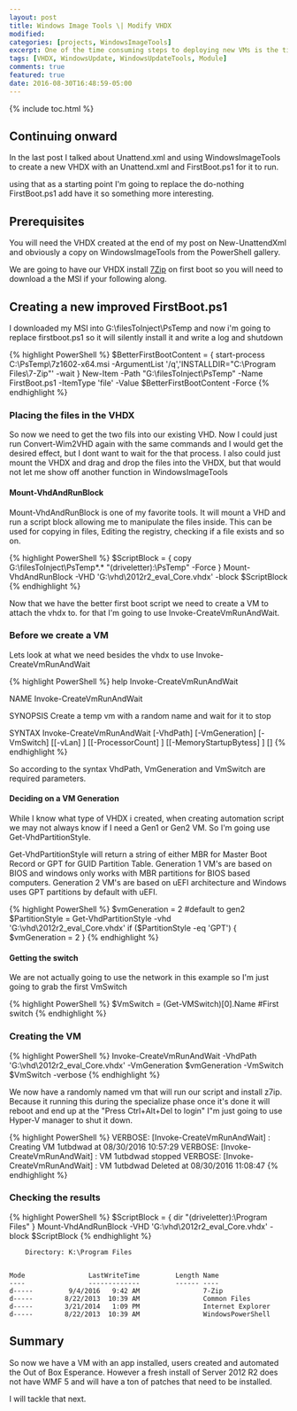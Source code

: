 ```yaml
---
layout: post
title: Windows Image Tools \| Modify VHDX
modified:
categories: [projects, WindowsImageTools]
excerpt: One of the time consuming steps to deploying new VMs is the time spend managing Images and and applying patches. I’m not big on Golden images. I tend to use a fully patched VHDX or VMDK  and let DSC handle the configuration and software. This is not the fastest, and at scale you need to create more then one image based on what saves the most time.  (IIS, SQL, Exchange, etc…).
tags: [VHDX, WindowsUpdate, WindowsUpdateTools, Module]
comments: true
featured: true
date: 2016-08-30T16:48:59-05:00
---
```


{% include toc.html %}

## Continuing onward

In the last post I talked about Unattend.xml and using WindowsImageTools to create a new VHDX with an Unattend.xml and FirstBoot.ps1 for it to run.

using that as a starting point I'm going to replace the do-nothing FirstBoot.ps1 add have it so something more interesting. 

## Prerequisites

You will need the VHDX created at the end of my post on New-UnattendXml and obviously a copy on WindowsImageTools from the PowerShell gallery.

We are going to have our VHDX install [7Zip](http://www.7-zip.org/download.html) on first boot so you will need to download a the MSI if your following along. 

## Creating a new improved FirstBoot.ps1

I downloaded my MSI into G:\filesToInject\PsTemp and now i'm going to replace firstboot.ps1 so it will silently install it and write a log and shutdown

{% highlight PowerShell %}
$BetterFirstBootContent = {
   start-process C:\PsTemp\7z1602-x64.msi -ArgumentList '/q','INSTALLDIR="C:\Program Files\7-Zip"' -wait
}
 New-Item -Path "G:\filesToInject\PsTemp" -Name FirstBoot.ps1 -ItemType 'file' -Value $BetterFirstBootContent -Force
{% endhighlight %}

### Placing the files in the VHDX

So now we need to get the two fils into our existing VHD. Now I could just run Convert-Wim2VHD again with the same commands and I would get the desired effect, but I dont want to wait for the that process. I also could just mount the VHDX and drag and drop the files into the VHDX, but that would not let me show off another function in WindowsImageTools

#### Mount-VhdAndRunBlock

Mount-VhdAndRunBlock is one of my favorite tools. It will mount a VHD and run a script block allowing me to manipulate the files inside. This can be used for copying in files, Editing the registry, checking if a file exists and so on.

{% highlight PowerShell %}
$ScriptBlock = {
  copy G:\filesToInject\PsTemp\*.* "$($driveletter):\PsTemp\" -Force
} 
Mount-VhdAndRunBlock -VHD 'G:\vhd\2012r2_eval_Core.vhdx' -block $ScriptBlock
{% endhighlight %}

Now that we have the better first boot script we need to create a VM to attach the vhdx to. for that I'm going to use Invoke-CreateVmRunAndWait. 

### Before we create a VM 

Lets look at what we need besides the vhdx to use Invoke-CreateVmRunAndWait

{% highlight PowerShell %}
help Invoke-CreateVmRunAndWait

NAME
    Invoke-CreateVmRunAndWait

SYNOPSIS
    Create a temp vm with a random name and wait for it to stop


SYNTAX
    Invoke-CreateVmRunAndWait [-VhdPath] <String> [-VmGeneration] <Int32> [-VmSwitch] <String> [[-vLan] <Int32>]
    [[-ProcessorCount] <Int32>] [[-MemoryStartupBytess] <Int64>] [<CommonParameters>]
{% endhighlight %}

So according to the syntax VhdPath, VmGeneration and VmSwitch are required parameters.

#### Deciding on a VM Generation 

While I know what type of VHDX i created, when creating automation script we may not always know if I need a Gen1 or Gen2 VM. So I'm going use Get-VhdPartitionStyle.

Get-VhdPartitionStyle will return a string of either MBR for Master Boot Record or GPT for GUID Partition Table. Generation 1 VM's are based on BIOS and windows only works with MBR partitions for BIOS based computers. Generation 2 VM's are based on uEFI architecture and Windows uses GPT partitions by default with uEFI. 

{% highlight PowerShell %}
$vmGeneration = 2 #default to gen2 
$PartitionStyle = Get-VhdPartitionStyle -vhd 'G:\vhd\2012r2_eval_Core.vhdx'
if ($PartitionStyle -eq 'GPT') 
{
    $vmGeneration = 2
}
{% endhighlight %}

#### Getting the switch 

We are not actually going to use the network in this example so I'm just going to grab the first VmSwitch

{% highlight PowerShell %}
$VmSwitch = (Get-VMSwitch)[0].Name #First switch
{% endhighlight %}

### Creating the VM

{% highlight PowerShell %}
Invoke-CreateVmRunAndWait -VhdPath 'G:\vhd\2012r2_eval_Core.vhdx' -VmGeneration $vmGeneration -VmSwitch $VmSwitch -verbose
{% endhighlight %}

We now have a randomly named vm that will run our script and install z7ip. Because it running this during the specialize phase once it's done it will reboot and end up at the "Press Ctrl+Alt+Del to login" I"m just going to use Hyper-V manager to shut it down.

{% highlight PowerShell %}
VERBOSE: [Invoke-CreateVmRunAndWait] : Creating VM 1utbdwad at 08/30/2016 10:57:29
VERBOSE: [Invoke-CreateVmRunAndWait] : VM 1utbdwad stopped
VERBOSE: [Invoke-CreateVmRunAndWait] : VM 1utbdwad Deleted at 08/30/2016 11:08:47
{% endhighlight %}

### Checking the results

{% highlight PowerShell %}
$ScriptBlock = {
  dir "$($driveletter):\Program Files\"
} 
Mount-VhdAndRunBlock -VHD 'G:\vhd\2012r2_eval_Core.vhdx' -block $ScriptBlock
{% endhighlight %}

```
    Directory: K:\Program Files


Mode                LastWriteTime         Length Name
----                -------------         ------ ----
d-----         9/4/2016   9:42 AM                7-Zip
d-----        8/22/2013  10:39 AM                Common Files
d-----        3/21/2014   1:09 PM                Internet Explorer
d-----        8/22/2013  10:39 AM                WindowsPowerShell
```

## Summary

So now we have a VM with an app installed, users created and automated the Out of Box Esperance. However a fresh install of Server 2012 R2 does not have WMF 5 and will have a ton of patches that need to be installed.

I will tackle that next.
